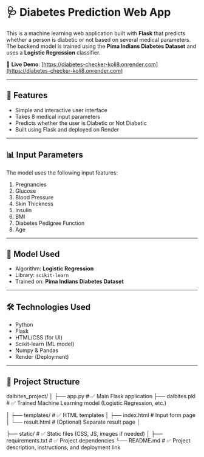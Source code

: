 # 🩺 Diabetes Prediction Web App

This is a machine learning web application built with **Flask** that predicts whether a person is diabetic or not based on several medical parameters. The backend model is trained using the **Pima Indians Diabetes Dataset** and uses a **Logistic Regression** classifier.

🔗 **Live Demo**: [https://diabetes-checker-koli8.onrender.com](https://diabetes-checker-koli8.onrender.com)

---

## 🚀 Features

- Simple and interactive user interface
- Takes 8 medical input parameters
- Predicts whether the user is Diabetic or Not Diabetic
- Built using Flask and deployed on Render

---

## 📊 Input Parameters

The model uses the following input features:

1. Pregnancies
2. Glucose
3. Blood Pressure
4. Skin Thickness
5. Insulin
6. BMI
7. Diabetes Pedigree Function
8. Age

---

## 🧠 Model Used

- Algorithm: **Logistic Regression**
- Library: `scikit-learn`
- Trained on: **Pima Indians Diabetes Dataset**

---

## 🛠️ Technologies Used

- Python
- Flask
- HTML/CSS (for UI)
- Scikit-learn (ML model)
- Numpy & Pandas
- Render (Deployment)

---

## 📂 Project Structure

daibites_project/
│
├── app.py                 # ✅ Main Flask application
├── daibites.pkl           # ✅ Trained Machine Learning model (Logistic Regression, etc.)
  
                          
                          
│
├── templates/             # ✅ HTML templates
│   ├── index.html         #     Input form page
│   └── result.html        #     (Optional) Separate result page
│


├── static/                # ✅ Static files (CSS, JS, images if needed)
│
├── requirements.txt       # ✅ Project dependencies
└── README.md              # ✅ Project description, instructions, and deployment link
